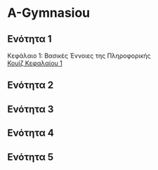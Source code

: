 # A-Gymnasiou

## Ενότητα 1
Κεφάλαιο 1: Βασικές Έννοιες της Πληροφορικής
<br>[Κουίζ Κεφαλαίου 1](/Lesson%201/%CE%95%CE%BD%CF%8C%CF%84%CE%B7%CF%84%CE%B1%201%20-%20%CE%9A%CE%B5%CF%86%CE%AC%CE%BB%CE%B1%CE%B9%CE%BF%201%20(Published)/index.html)
## Ενότητα 2
## Ενότητα 3
## Ενότητα 4
## Ενότητα 5
